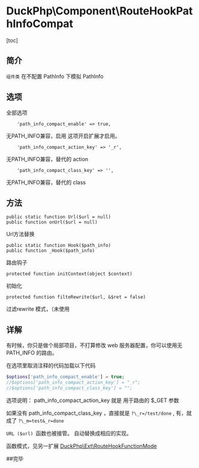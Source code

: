 # DuckPhp\Component\RouteHookPathInfoCompat
[toc]


## 简介
`组件类` 在不配置 PathInfo 下模拟 PathInfo 

## 选项
全部选项

        'path_info_compact_enable' => true,
无PATH_INFO兼容，启用
这项开启扩展才启用。

        'path_info_compact_action_key' => '_r',
无PATH_INFO兼容，替代的 action

        'path_info_compact_class_key' => '',
无PATH_INFO兼容，替代的 class

## 方法

    public static function Url($url = null)
    public function onUrl($url = null)
Url方法替换
    
    public static function Hook($path_info)
    public function _Hook($path_info)
路由钩子

    protected function initContext(object $context)
初始化

    protected function filteRewrite($url, &$ret = false)
过滤rewrite 模式，（未使用

## 详解

有时候，你只是做个局部项目，不打算修改 web 服务器配置，你可以使用无 PATH_INFO 的路由。

在选项里取消注释的代码加载以下代码

```php
$options['path_info_compact_enable'] = true;
//$options['path_info_compact_action_key'] = "_r";
//$options['path_info_compact_class_key'] = "";
```
选项说明： path_info_compact_action_key 就是 用于路由的 $\_GET 参数

如果没有 path_info_compact_class_key ，直接就是  `?\_r=/test/done` ,  有，就成了 `?\_m=test&_r=done`

`URL ($url) `函数也被接管。 自动替换成相应的实现。

函数模式，见另一扩展
[DuckPhp\Ext\RouteHookFunctionMode](Ext-RouteHookFunctionMode.md)

##完毕


